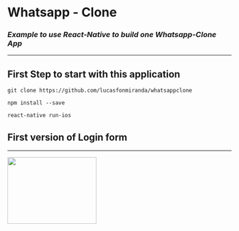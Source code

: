 # Whatsapp - Clone
### _Example to use React-Native to build one Whatsapp-Clone App_

---


## First Step to start with this application

```shell
git clone https://github.com/lucasfonmiranda/whatsappclone

npm install --save

react-native run-ios 
```

## First version of Login form 
---

<img src='./images/sreenshot01LoginForm.png' width="200" height="150">
